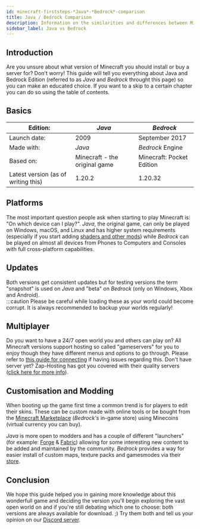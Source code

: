 ```yaml
---
id: minecraft-firststeps-*Java*-*Bedrock*-comparison
title: Java / Bedrock Comparison
description: Information on the similarities and differences between Minecraft versions
sidebar_label: Java vs Bedrock
---
```




## Introduction

Are you unsure about what version of Minecraft you should install or buy a server for? Don't worry! This guide will tell you everything about Java and Bedrock Edition (referred to as *Java* and *Bedrock* throught this page) so you can make an educated choice. If you want to a skip to a certain chapter you can do so using the table of contents.

## Basics 

| Edition: | *Java* | *Bedrock* |
| - | - | - |
| Launch date: | 2009 | September 2017 |
| Made with: | *Java* | *Bedrock* Engine |
| Based on: | Minecraft - the original game | Minecraft: Pocket Edition |
| Latest version (as of writing this) | 1.20.2 | 1.20.32 |

## Platforms

The most important question people ask when starting to play Minecraft is: "On which device can I play?". *Java*, the original game, can only be played on Windows, macOS, and Linux and has higher system requirements (especially if you start adding [shaders and other mods](#customisation-and-modding)) while *Bedrock* can be played on almost all devices from Phones to Computers and Consoles with full cross-platform capabilities.

## Updates

Both versions get consistent updates but for testing versions the term "snapshot" is used on *Java* and "beta" on *Bedrock* (only on Windows, Xbox and Android).  
:::caution
Please be careful while loading these as your world could become corrupt. It is always recommended to backup your worlds regularly!

## Multiplayer

Do you want to have a 24/7 open world you and others can play on? All Minecraft versions support hosting so called "gameservers" for you to enjoy though they have different menus and options to go through. Please refer to [this guide for connecting](https://zap-hosting.com/guides/docs/minecraft-firststeps-connect) if having issues regarding this. Don't have server yet? Zap-Hosting has got you covered with their quality servers ([click here for more info](https://zap-hosting.com/en/shop/product/cloud-gameserver/minecraft/)).

## Customisation and Modding

When booting up the game first time a common trend is for players to edit their skins. These can be custom made with online tools or be bought from the [Minecraft Marketplace](https://www.minecraft.net/en-us/marketplace) (*Bedrock's* in-game store) using Minecoins (virtual currency you can buy).

*Java* is more open to modders and has a couple of different "launchers" (for example: [Forge](https://files.minecraftforge.net/net/minecraftforge/forge/) & [Fabric](https://fabricmc.net/use/installer/)) allowing for some interesting new content to be added and maintained by the community. *Bedrock* provides a way for easier install of custom maps, texture packs and gamesmodes via their [store](https://www.minecraft.net/en-us/catalog).

## Conclusion 

We hope this guide helped you in gaining more knowledge about this wonderfull game and deciding the version you'll begin exploring the vast open world on and if you're still debating which one to choose: both versions are always available for download. ;) Try them both and tell us your opinion on our [Discord server](https://discord.gg/zaphosting).
